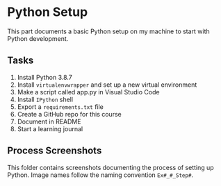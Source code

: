 # Python Setup

This part documents a basic Python setup on my machine to start with Python development.

## Tasks
1. Install Python 3.8.7
2. Install `virtualenvwrapper` and set up a new virtual environment
3. Make a script called app.py in Visual Studio Code
4. Install `IPython` shell
5. Export a `requirements.txt` file
6. Create a GitHub repo for this course
7. Document in README
8. Start a learning journal

## Process Screenshots
This folder contains screenshots documenting the process of setting up Python. Image names follow the naming convention `Ex#_#_Step#`.
